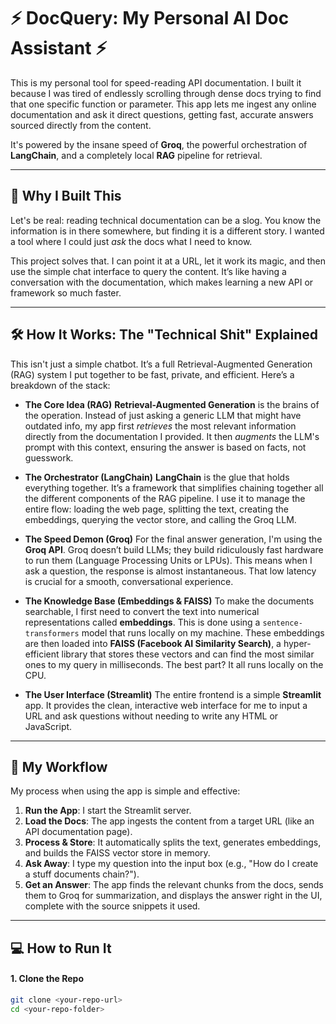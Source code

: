 # ⚡ DocQuery: My Personal AI Doc Assistant ⚡

This is my personal tool for speed-reading API documentation. I built it because I was tired of endlessly scrolling through dense docs trying to find that one specific function or parameter. This app lets me ingest any online documentation and ask it direct questions, getting fast, accurate answers sourced directly from the content.

It's powered by the insane speed of **Groq**, the powerful orchestration of **LangChain**, and a completely local **RAG** pipeline for retrieval.

---

## 🤔 Why I Built This

Let's be real: reading technical documentation can be a slog. You know the information is in there somewhere, but finding it is a different story. I wanted a tool where I could just *ask* the docs what I need to know.

This project solves that. I can point it at a URL, let it work its magic, and then use the simple chat interface to query the content. It’s like having a conversation with the documentation, which makes learning a new API or framework so much faster.

---

## 🛠️ How It Works: The "Technical Shit" Explained

This isn't just a simple chatbot. It’s a full Retrieval-Augmented Generation (RAG) system I put together to be fast, private, and efficient. Here’s a breakdown of the stack:

* **The Core Idea (RAG)**
    **Retrieval-Augmented Generation** is the brains of the operation. Instead of just asking a generic LLM that might have outdated info, my app first *retrieves* the most relevant information directly from the documentation I provided. It then *augments* the LLM's prompt with this context, ensuring the answer is based on facts, not guesswork.

* **The Orchestrator (LangChain)**
    **LangChain** is the glue that holds everything together. It’s a framework that simplifies chaining together all the different components of the RAG pipeline. I use it to manage the entire flow: loading the web page, splitting the text, creating the embeddings, querying the vector store, and calling the Groq LLM.

* **The Speed Demon (Groq)**
    For the final answer generation, I'm using the **Groq API**. Groq doesn’t build LLMs; they build ridiculously fast hardware to run them (Language Processing Units or LPUs). This means when I ask a question, the response is almost instantaneous. That low latency is crucial for a smooth, conversational experience.

* **The Knowledge Base (Embeddings & FAISS)**
    To make the documents searchable, I first need to convert the text into numerical representations called **embeddings**. This is done using a `sentence-transformers` model that runs locally on my machine. These embeddings are then loaded into **FAISS (Facebook AI Similarity Search)**, a hyper-efficient library that stores these vectors and can find the most similar ones to my query in milliseconds. The best part? It all runs locally on the CPU.

* **The User Interface (Streamlit)**
    The entire frontend is a simple **Streamlit** app. It provides the clean, interactive web interface for me to input a URL and ask questions without needing to write any HTML or JavaScript.

---

## 🚀 My Workflow

My process when using the app is simple and effective:

1.  **Run the App**: I start the Streamlit server.
2.  **Load the Docs**: The app ingests the content from a target URL (like an API documentation page).
3.  **Process & Store**: It automatically splits the text, generates embeddings, and builds the FAISS vector store in memory.
4.  **Ask Away**: I type my question into the input box (e.g., "How do I create a stuff documents chain?").
5.  **Get an Answer**: The app finds the relevant chunks from the docs, sends them to Groq for summarization, and displays the answer right in the UI, complete with the source snippets it used.

---

## 💻 How to Run It

#### 1. Clone the Repo
```bash
git clone <your-repo-url>
cd <your-repo-folder>